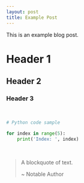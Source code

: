 ```yaml
---
layout: post
title: Example Post
---
```


This is an example blog post.

# Header 1

## Header 2

### Header 3

<br/>

```python
# Python code sample

for index in range(5):
    print('Index: ', index)
```

<br/>

> A blockquote of text.
> 
> ~ Notable Author
